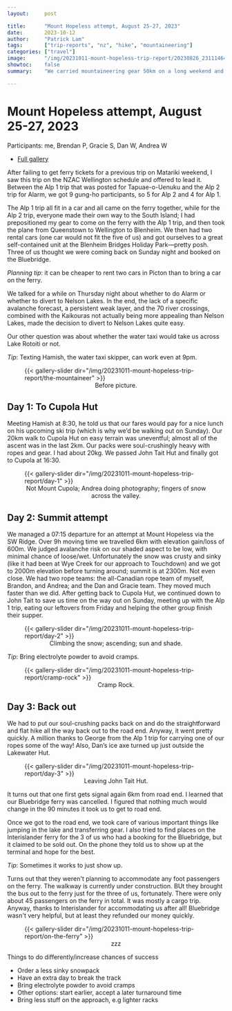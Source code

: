 ```yaml
---
layout:     post

title:      "Mount Hopeless attempt, August 25-27, 2023"
date:       2023-10-12
author:     "Patrick Lam"
tags:       ["trip-reports", "nz", "hike", "mountaineering"]
categories: ["travel"]
image:      "/img/20231011-mount-hopeless-trip-report/20230826_231114645_nelson_lakes-PANO.webp"
showtoc:    false
summary:    "We carried mountaineering gear 50km on a long weekend and had a nice walk in the fluffy snow, but no summit."

---
```


# Mount Hopeless attempt, August 25-27, 2023

Participants: me, Brendan P, Gracie S, Dan W, Andrea W

* [Full gallery](https://gallery.patricklam.ca/index.php?/category/1749)


After failing to get ferry tickets for a previous trip on Matariki weekend, I saw this trip on the NZAC Wellington schedule and offered to lead it. Between the Alp 1 trip that was posted for Tapuae-o-Uenuku and the Alp 2 trip for Alarm, we got 9 gung-ho participants, so 5 for Alp 2 and 4 for Alp 1. 

The Alp 1 trip all fit in a car and all came on the ferry together, while for the Alp 2 trip, everyone made their own way to the South Island; I had prepositioned my gear to come on the ferry with the Alp 1 trip, and then took the plane from Queenstown to Wellington to Blenheim. We then had two rental cars (one car would not fit the five of us) and got ourselves to a great self-contained unit at the Blenheim Bridges Holiday Park—pretty posh. Three of us thought we were coming back on Sunday night and booked on the Bluebridge. 

*Planning tip*: it can be cheaper to rent two cars in Picton than to bring a car on the ferry.

We talked for a while on Thursday night about whether to do Alarm or whether to divert to Nelson Lakes.  In the end, the lack of a specific avalanche forecast, a persistent weak layer, and the 70 river crossings, combined with the Kaikouras not actually being more appealing than Nelson Lakes, made the decision to divert to Nelson Lakes quite easy.

Our other question was about whether the water taxi would take us across Lake Rotoiti or not. 

*Tip*: Texting Hamish, the water taxi skipper, can work even at 9pm.

<figure>
{{< gallery-slider dir="/img/20231011-mount-hopeless-trip-report/the-mountaineer" >}}
<figcaption style="text-align:center">Before picture.</figcaption>
</figure>

## Day 1: To Cupola Hut

Meeting Hamish at 8:30, he told us that our fares would pay for a nice lunch on his upcoming ski trip (which is why we’d be walking out on Sunday). Our 20km walk to Cupola Hut on easy terrain was uneventful; almost all of the ascent was in the last 2km. Our packs were soul-crushingly heavy with ropes and gear. I had about 20kg. We passed John Tait Hut and finally got to Cupola at 16:30.

<figure>
{{< gallery-slider dir="/img/20231011-mount-hopeless-trip-report/day-1" >}}
<figcaption style="text-align:center">Not Mount Cupola; Andrea doing photography; fingers of snow across the valley.</figcaption>
</figure>


## Day 2: Summit attempt

We managed a 07:15 departure for an attempt at Mount Hopeless via the SW Ridge. Over 9h moving time we travelled 6km with elevation gain/loss of 600m. We judged avalanche risk on our shaded aspect to be low, with minimal chance of loose/wet. Unfortunately the snow was crusty and sinky (like it had been at Wye Creek for our approach to Touchdown) and we got to 2000m elevation before turning around; summit is at 2300m. Not even close. We had two rope teams: the all-Canadian rope team of myself, Brandon, and Andrea; and the Dan and Gracie team. They moved much faster than we did. After getting back to Cupola Hut, we continued down to John Tait to save us time on the way out on Sunday, meeting up with the Alp 1 trip, eating our leftovers from Friday and helping the other group finish their supper.

<figure>
{{< gallery-slider dir="/img/20231011-mount-hopeless-trip-report/day-2" >}}
<figcaption style="text-align:center">Climbing the snow; ascending; sun and shade.</figcaption>
</figure>

*Tip*: Bring electrolyte powder to avoid cramps.

<figure>
{{< gallery-slider dir="/img/20231011-mount-hopeless-trip-report/cramp-rock" >}}
<figcaption style="text-align:center">Cramp Rock.</figcaption>
</figure>


## Day 3: Back out

We had to put our soul-crushing packs back on and do the straightforward and flat hike all the way back out to the road end. Anyway, it went pretty quickly. A million thanks to George from the Alp 1 trip for carrying one of our ropes some of the way! Also, Dan’s ice axe turned up just outside the Lakewater Hut.

<figure>
{{< gallery-slider dir="/img/20231011-mount-hopeless-trip-report/day-3" >}}
<figcaption style="text-align:center">Leaving John Tait Hut.</figcaption>
</figure>


It turns out that one first gets signal again 6km from road end. I learned that our Bluebridge ferry was cancelled. I figured that nothing much would change in the 90 minutes it took us to get to road end.

Once we got to the road end, we took care of various important things like jumping in the lake and transferring gear. I also tried to find places on the Interislander ferry for the 3 of us who had a booking for the Bluebridge, but it claimed to be sold out. On the phone they told us to show up at the terminal and hope for the best.

*Tip*: Sometimes it works to just show up.

Turns out that they weren't planning to accommodate any foot passengers on the ferry. The walkway is currently under construction. BUt they brought the bus out to the ferry just for the three of us, fortunately. There were only about 45 passengers on the ferry in total. It was mostly a cargo trip. Anyway, thanks to Interislander for accommodating us after all! Bluebridge wasn't very helpful, but at least they refunded our money quickly.

<figure>
{{< gallery-slider dir="/img/20231011-mount-hopeless-trip-report/on-the-ferry" >}}
<figcaption style="text-align:center">zzz</figcaption>
</figure>


Things to do differently/increase chances of success
* Order a less sinky snowpack
* Have an extra day to break the track
* Bring electrolyte powder to avoid cramps
* Other options: start earlier, accept a later turnaround time
* Bring less stuff on the approach, e.g lighter racks

